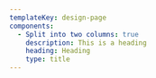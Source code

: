 ```yaml
---
templateKey: design-page
components:
  - Split into two columns: true
    description: This is a heading
    heading: Heading
    type: title
---
```


